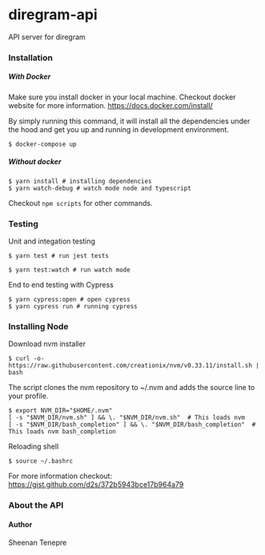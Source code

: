 # diregram-api
API server for diregram

### Installation

##### With Docker
Make sure you install docker in your local machine.
Checkout docker website for more information.
https://docs.docker.com/install/

By simply running this command, it will install all the dependencies under the hood
and get you up and running in development environment.

```
$ docker-compose up
```

##### Without docker
```
$ yarn install # installing dependencies
$ yarn watch-debug # watch mode node and typescript
```

Checkout `npm scripts` for other commands.

### Testing

Unit and integation testing
```
$ yarn test # run jest tests

$ yarn test:watch # run watch mode
```

End to end testing with Cypress
```
$ yarn cypress:open # open cypress
$ yarn cypress run # running cypress
```

### Installing Node

Download nvm installer

```
$ curl -o- https://raw.githubusercontent.com/creationix/nvm/v0.33.11/install.sh | bash
```

The script clones the nvm repository to ~/.nvm and adds the source line to your profile.

```
$ export NVM_DIR="$HOME/.nvm"
[ -s "$NVM_DIR/nvm.sh" ] && \. "$NVM_DIR/nvm.sh"  # This loads nvm
[ -s "$NVM_DIR/bash_completion" ] && \. "$NVM_DIR/bash_completion"  # This loads nvm bash_completion
```

Reloading shell
```
$ source ~/.bashrc
```

For more information checkout: https://gist.github.com/d2s/372b5943bce17b964a79

### About the API

#### Author
Sheenan Tenepre


